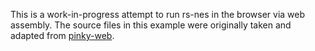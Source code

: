 This is a work-in-progress attempt to run rs-nes in the browser via web assembly. The source files in this example were
originally taken and adapted from [pinky-web][1].


[1]: https://github.com/koute/pinky/tree/master/pinky-web
